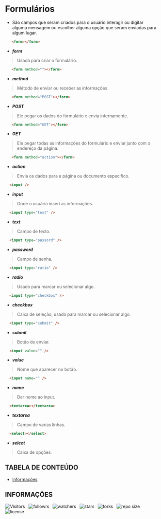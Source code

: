 <!-- TITLE -->
# Formulários

* São campos que seram criados para o usuário interagir ou digitar alguma mensagem ou escolher alguma opção que seram enviadas para algum lugar.

```html
   <form></form>
```

* ***form***

> Usada para criar o formulário.

```html
   <form method=""></form>
```

* ***method***

> Método de enviar ou receber as informações.

```html
   <form method="POST"></form>
```

* ***POST***

> Ele pegar os dados do formulário e envia internamente.

```html
   <form method="GET"></form>
```

* ***GET***

> Ele pegar todas as informações do formulário e enviar junto com o endereço da página.

```html
   <form method="action"></form>
```

* ***action***

> Envia os dados para a página ou documento especifico.

```html
  <input />
```

* ***input***

> Onde o usuário inseri as informações.

```html
  <input type="text" />
```

* ***text***
> Campo de texto.

```html
  <input type="passord" />
```

* ***password***
> Campo de senha.

```html
  <input type="ratio" />
```

* ***radio***
> Usado para marcar ou selecionar algo.

```html
  <input type="checkbox" />
```

* ***checkbox***
> Caixa de seleção, usado para marcar ou selecionar algo.

```html
  <input type="submit" />
```

* ***submit***
> Botão de enviar.

```html
  <input value="" />
```

* ***value***
> Nome que aparecer no botão.

```html
  <input name="" />
```

* ***name***
> Dar nome ao input.

```html
  <textarea></textarea>
```

* ***textarea***
> Campo de varias linhas.

```html
  <select></select>
```

* ***select***
> Caixa de opções.

<!-- TABLE OF CONTENTS -->
## TABELA DE CONTEÚDO

<!-- - [Vista por cima](#vista-por-cima) -->
<!--  - [Foto da tela](#foto-da-tela) -->
<!--  - [Links](#links) -->
<!-- - [Meu processo](#meu-processo) -->
<!--  - [Contruido com](#construido-com) -->
<!--  - [O que aprendi](#o-que-aprendi) -->
<!--  - [Desenvolvimento contínuo](#desenvolvimento-contínuo) -->
<!--  - [Recusos úteis](#recursos-úteis) -->
<!-- - [Autor](#autor) -->
<!-- - [Agradecimentos](#agradecimentos) -->
- [Informações](#informações)

<!-- OVERVIEW -->
<!-- ## VISTA POR CIMA -->

<!-- SCREENSHOT -->
<!-- ### FOTO DA TELA -->

<!-- LINKS -->
<!-- ### LINKS -->

<!-- MY PROCESS -->
<!-- ## MEU PROCESSO -->

<!-- BUILT WITH -->
<!-- ### CONSTRUIDO COM -->

<!-- WHAT I LEARNED -->
<!-- ### O QUE APRENDI -->

<!-- CONTINUED DEVELOPMENT -->
<!-- ### DESENVOLVIMENTO CONTÍNUO -->

<!-- USEFUL RESOURCES -->
<!-- ### RECURSOS ÚTEIS -->

<!-- AUTHOR -->
<!-- ## AUTOR -->

<!-- ACKNOWLEDGMENTS -->
<!-- ## AGRADECIMENTOS -->

<!-- INFORMATION -->
## INFORMAÇÕES

![Visitors](https://api.visitorbadge.io/api/visitors?path=Devsgeeknerd%2Ffor&label=Visitantes&labelColor=%23f9e64f&countColor=%23008000&style=plastic "Total de Visitas")
&nbsp;
![followrs](https://img.shields.io/github/followers/Devsgeeknerd?style=plastic&label=SEGUIDORES&labelColor=f9e64f "Total de Seguidores")
&nbsp;
![watchers](https://img.shields.io/github/watchers/Devsgeeknerd/for?style=plastic&label=OBSERVADORES&labelColor=f9e64f "Total de Observadores")
&nbsp;
![stars](https://img.shields.io/github/stars/Devsgeeknerd/for?style=plastic&label=ESTRELAS&labelColor=f9e64f "Total de Estrelas Recebidas")
&nbsp;
![forks](https://img.shields.io/github/forks/Devsgeeknerd/for?style=plastic&label=BIFURCAÇÕES&labelColor=f9e64f "Total de Bifurcações")
&nbsp;
![repo size](https://img.shields.io/github/repo-size/Devsgeeknerd/for?style=plastic&label=TAMANHO&labelColor=f9e64f "Tamanho do Repositório")
&nbsp;
![license](https://img.shields.io/github/license/Devsgeeknerd/for?style=plastic&label=LICENÇA&labelColor=f9e64f "Licença do Repositório")
